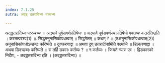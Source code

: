```yaml
---
index: 7.1.25
sutra: अद्ड् डतरादिभ्यः पञ्चभ्यः

---
```

अद्ड्डतरादिभ्यः पञ्ञ्चभ्यः ॥ अद्भावे पूर्वसवर्णप्रतिषेधः ॥ अद्भावे पूर्वसवर्णस्य प्रतिषेधो वक्तव्यः कतरत्तिष्ठति । करतत्परश्य(1) ॥. सिद्धमनुनासिकोपधत्वात् ॥ सिद्धमेतत् ॥ कथम् ? ॥ (ठअनुनासिकोपधत्वात्(2)) अनुनासिकोपधोऽच्छब्दः करिष्यते ॥ दुक्करणाद्वा ॥ अथवा दुग् डतरादीनामिति वक्ष्यामि ॥ डित्करणाद्वा । अथवा डिदच्छब्दः करिष्यते ॥ स तर्हि डकारः कर्तव्यः ? ॥ न कर्तव्यः । क्रियते न्यास एव । द्विडकारको निर्देशः,  - अद्ड्डतरादिभ्य इति । (अद्ड्डतरादिभ्यः) ॥